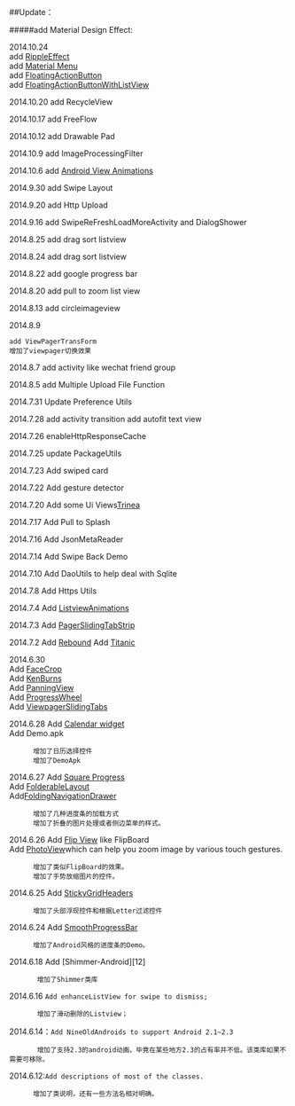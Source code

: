 
##Update：

#####add Material Design Effect:

2014.10.24         
		   add [RippleEffect](https://github.com/traex/RippleEffect)		           
		   add [Material Menu](https://github.com/balysv/material-menu)       
		   add [FloatingActionButton](https://github.com/futuresimple/android-floating-action-button)		   
		  add [FloatingActionButtonWithListView](https://github.com/makovkastar/FloatingActionButton)

2014.10.20 add RecycleView

2014.10.17 add FreeFlow

2014.10.12 add Drawable Pad

2014.10.9 add ImageProcessingFilter

2014.10.6 add  [Android View Animations](https://github.com/daimajia/AndroidViewAnimations)

2014.9.30 add Swipe Layout

2014.9.20 add Http Upload 

2014.9.16 add SwipeReFreshLoadMoreActivity and DialogShower

2014.8.25 add drag sort listview 

2014.8.24 add drag sort listview

2014.8.22 add google progress bar

2014.8.20 add pull to zoom list view

2014.8.13 add circleimageview

2014.8.9 

	add ViewPagerTransForm
	增加了viewpager切换效果
	
2014.8.7 add activity like wechat friend group

2014.8.5 add Multiple Upload File Function

2014.7.31 Update Preference Utils

2014.7.28 add activity transition  add autofit text view

2014.7.26 enableHttpResponseCache

2014.7.25 update PackageUtils

2014.7.23 Add swiped card

2014.7.22 Add gesture detector

2014.7.20 Add some Ui Views[Trinea](https://github.com/Trinea/android-common)

2014.7.17 Add Pull to Splash 

2014.7.16 Add JsonMetaReader

2014.7.14 Add Swipe Back Demo

2014.7.10 Add DaoUtils to help deal with Sqlite

2014.7.8 Add Https Utils

2014.7.4 Add [ListviewAnimations](https://github.com/nhaarman/ListViewAnimations)

2014.7.3 Add [PagerSlidingTabStrip](https://github.com/astuetz/PagerSlidingTabStrip)

2014.7.2 Add [Rebound](https://github.com/facebook/rebound)
         Add [Titanic](https://github.com/RomainPiel/Titanic)
         
2014.6.30   
Add [FaceCrop](https://github.com/Todd-Davies/ProgressWheel)  
          Add [KenBurns](https://github.com/flavioarfaria/KenBurnsView)  
          Add [PanningView](https://github.com/flavienlaurent/PanningView)  
          Add [ProgressWheel](https://github.com/lafosca/AndroidFaceCropper)  
          Add [ViewpagerSlidingTabs](https://github.com/astuetz/PagerSlidingTabStrip)  
          
2014.6.28 Add [Calendar widget](https://github.com/square/android-times-square)  
          Add Demo.apk

          增加了日历选择控件
          增加了DemoApk

2014.6.27 Add [Square Progress](https://github.com/mrwonderman/android-square-progressbar)  
          Add [FolderableLayout](https://github.com/alexvasilkov/FoldableLayout)  
          Add[FoldingNavigationDrawer](https://github.com/tibi1712/FoldingNavigationDrawer-Android)


          增加了几种进度条的加载方式
          增加了折叠的图片处理或者侧边菜单的样式。
          
2014.6.26 Add [Flip View](https://github.com/emilsjolander/android-FlipView) like FlipBoard  
          Add [PhotoView](https://github.com/chrisbanes/PhotoView)which can help you zoom image by various touch gestures.
          
          增加了类似FlipBoard的效果。
          增加了手势放缩图片的控件。
          

2014.6.25 Add [StickyGridHeaders](https://github.com/TonicArtos/StickyGridHeaders)
			
		  增加了头部浮现控件和根据Letter过滤控件
		  
2014.6.24  Add [SmoothProgressBar](https://github.com/castorflex/SmoothProgressBar)

          增加了Android风格的进度条的Demo。
          
          
2014.6.18  Add [Shimmer-Android][12]

           增加了Shimmer类库         
           
2014.6.16  ```Add enhanceListView for swipe to dismiss;
          ```

           增加了滑动删除的Listview；            		                      
2014.6.14：```Add NineOldAndroids to support Android 2.1~2.3```

           增加了支持2.3的android动画，毕竟在某些地方2.3的占有率并不低。该类库如果不需要可移除。


          
2014.6.12:```Add descriptions of most of the classes.```

          增加了类说明，还有一些方法名相对明确。






		  




          

          

















          



